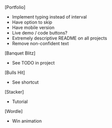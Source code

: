 [Portfolio]

- Implement typing instead of interval
- Have option to skip
- Have mobile version
- Live demo / code buttons?
- Extremely descriptive README on all projects
- Remove non-confident text

[Banquet Blitz]

- See TODO in project

[Bulls Hit]

- See shortcut

[Stacker]

- Tutorial

[Wordle]

- Win animation

